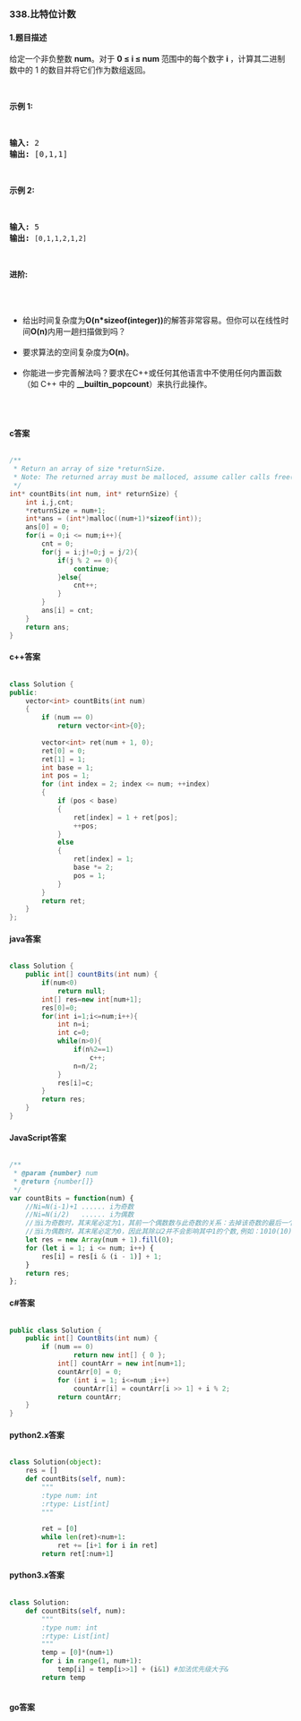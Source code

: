 ### 338.比特位计数

#### 1.题目描述

<p>给定一个非负整数&nbsp;<strong>num</strong>。对于&nbsp;<strong>0 &le; i &le; num </strong>范围中的每个数字&nbsp;<strong>i&nbsp;</strong>，计算其二进制数中的 1 的数目并将它们作为数组返回。</p><br/><p><strong>示例 1:</strong></p><br/><pre><strong>输入: </strong>2<br/><strong>输出: </strong>[0,1,1]</pre><br/><p><strong>示例&nbsp;2:</strong></p><br/><pre><strong>输入: </strong>5<br/><strong>输出: </strong><code>[0,1,1,2,1,2]</code></pre><br/><p><strong>进阶:</strong></p><br/><ul><br/>	<li>给出时间复杂度为<strong>O(n*sizeof(integer))</strong>的解答非常容易。但你可以在线性时间<strong>O(n)</strong>内用一趟扫描做到吗？</li><br/>	<li>要求算法的空间复杂度为<strong>O(n)</strong>。</li><br/>	<li>你能进一步完善解法吗？要求在C++或任何其他语言中不使用任何内置函数（如 C++ 中的&nbsp;<strong>__builtin_popcount</strong>）来执行此操作。</li><br/></ul><br/>

#### c答案

```c

/**
 * Return an array of size *returnSize.
 * Note: The returned array must be malloced, assume caller calls free().
 */
int* countBits(int num, int* returnSize) {
    int i,j,cnt;
    *returnSize = num+1;
    int*ans = (int*)malloc((num+1)*sizeof(int));
    ans[0] = 0;
    for(i = 0;i <= num;i++){
        cnt = 0;
        for(j = i;j!=0;j = j/2){
            if(j % 2 == 0){
                continue;
            }else{
                cnt++;
            }
        }
        ans[i] = cnt;
    }
    return ans;
}

```

#### c++答案

```c++

class Solution {
public:
    vector<int> countBits(int num) 
    {
        if (num == 0)
            return vector<int>{0};
        
        vector<int> ret(num + 1, 0);
        ret[0] = 0;
        ret[1] = 1;
        int base = 1;
        int pos = 1;
        for (int index = 2; index <= num; ++index)
        {
            if (pos < base)
            {
                ret[index] = 1 + ret[pos];
                ++pos;
            }
            else
            {
                ret[index] = 1;
                base *= 2;
                pos = 1;
            }
        }
        return ret;
    }
};

```

#### java答案

```java

class Solution {
    public int[] countBits(int num) {
        if(num<0)
            return null;
        int[] res=new int[num+1];
        res[0]=0;
        for(int i=1;i<=num;i++){
            int n=i;
            int c=0;
            while(n>0){
                if(n%2==1)
                    c++;
                n=n/2;
            }
            res[i]=c;
        }
        return res;
    }
}

```

#### JavaScript答案

```javascript

/**
 * @param {number} num
 * @return {number[]}
 */
var countBits = function(num) {
    //Ni=N(i-1)+1 ...... i为奇数
    //Ni=N(i/2)   ...... i为偶数
    //当i为奇数时，其末尾必定为1，其前一个偶数数与此奇数的关系：去掉该奇数的最后一个‘1’变为其前一个偶数
    //当i为偶数时，其末尾必定为0，因此其除以2并不会影响其中1的个数,例如：1010(10)/ 2 = 101(5)，数字右移一位并不影响其中1的个数
    let res = new Array(num + 1).fill(0);
    for (let i = 1; i <= num; i++) {
        res[i] = res[i & (i - 1)] + 1;
    }
    return res;
};

```

#### c#答案

```c#

public class Solution {
    public int[] CountBits(int num) {
        if (num == 0)
                return new int[] { 0 };
            int[] countArr = new int[num+1];
            countArr[0] = 0;
            for (int i = 1; i<=num ;i++)
                countArr[i] = countArr[i >> 1] + i % 2;
            return countArr;
    }
}

```

#### python2.x答案

```python

class Solution(object):
    res = []
    def countBits(self, num):
        """
        :type num: int
        :rtype: List[int]
        """
       
        ret = [0]
        while len(ret)<num+1:
            ret += [i+1 for i in ret]
        return ret[:num+1]


```

#### python3.x答案

```python

class Solution:
    def countBits(self, num):
        """
        :type num: int
        :rtype: List[int]
        """
        temp = [0]*(num+1)
        for i in range(1, num+1):
            temp[i] = temp[i>>1] + (i&1) #加法优先级大于&
        return temp
        

```

#### go答案

```go

